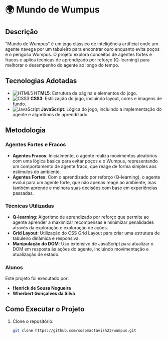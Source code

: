 # 🌍 Mundo de Wumpus

## Descrição

"Mundo de Wumpus" é um jogo clássico de inteligência artificial onde um agente navega por um tabuleiro para encontrar ouro enquanto evita poços e o perigoso Wumpus. O projeto explora conceitos de agentes fortes e fracos e aplica técnicas de aprendizado por reforço (Q-learning) para melhorar o desempenho do agente ao longo do tempo.

## Tecnologias Adotadas

- ![HTML5](https://img.shields.io/badge/HTML5-E34F26?style=flat&logo=html5&logoColor=white) **HTML5**: Estrutura da página e elementos do jogo.
- ![CSS3](https://img.shields.io/badge/CSS3-1572B6?style=flat&logo=css3&logoColor=white) **CSS3**: Estilização do jogo, incluindo layout, cores e imagens de fundo.
- ![JavaScript](https://img.shields.io/badge/JavaScript-F7DF1E?style=flat&logo=javascript&logoColor=black) **JavaScript**: Lógica do jogo, incluindo a implementação do agente e algoritmos de aprendizado.

## Metodologia

### Agentes Fortes e Fracos

- **Agentes Fracos**: Inicialmente, o agente realiza movimentos aleatórios com uma lógica básica para evitar poços e o Wumpus, representando um comportamento de agente fraco, que reage de forma simples aos estímulos do ambiente.
- **Agentes Fortes**: Com o aprendizado por reforço (Q-learning), o agente evolui para um agente forte, que não apenas reage ao ambiente, mas também aprende e melhora suas decisões com base em experiências passadas.

### Técnicas Utilizadas

- **Q-learning**: Algoritmo de aprendizado por reforço que permite ao agente aprender a maximizar recompensas e minimizar penalidades através da exploração e exploração de ações.
- **Grid Layout**: Utilização do CSS Grid Layout para criar uma estrutura de tabuleiro dinâmica e responsiva.
- **Manipulação do DOM**: Uso extensivo de JavaScript para atualizar o DOM em resposta às ações do agente, incluindo movimentação e atualização de estado.

### Alunos

Este projeto foi executado por:

- **Henrick de Sousa Nogueira**
- **Wherbert Gonçalves da Silva**

## Como Executar o Projeto

1. Clone o repositório:
   ```bash
   git clone https://github.com/soapmactavish23/wumpus.git
   ```
